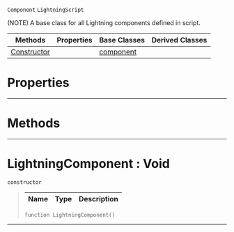  `Component` `LightningScript`



(NOTE) A base class for all Lightning components defined in script.

|Methods|Properties|Base Classes|Derived Classes|
|---|---|---|---|
|[ Constructor](https://plasmaengine.github.io/PlasmaDocs/Plasma1/C++/code_reference/class_reference/lightningcomponent.markdown#lightningcomponent-void)| |[component](https://plasmaengine.github.io/PlasmaDocs/Plasma1/C++/code_reference/class_reference/component.markdown)| |


 #  Properties


---  
 #  Methods


---  
 #  LightningComponent : Void

 `constructor`

> 
> |Name|Type|Description|
> |---|---|---|
> ``` lang=cpp, name=Lightning
> function LightningComponent()
> ``` 


---  
 

 